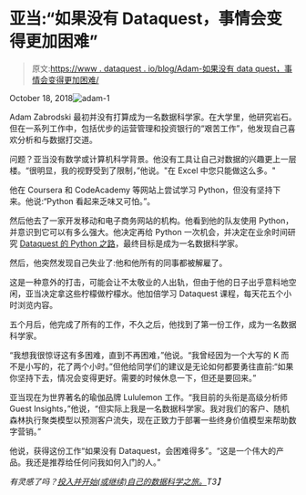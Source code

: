 # 亚当:“如果没有 Dataquest，事情会变得更加困难”

> 原文:[https://www . dataquest . io/blog/Adam-如果没有 data quest，事情会变得更加困难/](https://www.dataquest.io/blog/adam-it-would-have-been-much-harder-without-dataquest/)

October 18, 2018![](../Images/fc4f429647e10d91fe16b6c73642909e.png "adam-1")

Adam Zabrodski 最初并没有打算成为一名数据科学家。在大学里，他研究岩石。但在一系列工作中，包括优步的运营管理和投资银行的“艰苦工作”，他发现自己喜欢分析和与数据打交道。

问题？亚当没有数学或计算机科学背景。他没有工具让自己对数据的兴趣更上一层楼。“很明显，我的视野受到了限制，”他说。"在 Excel 中您只能做这么多。"

他在 Coursera 和 CodeAcademy 等网站上尝试学习 Python，但没有坚持下来。他说:“Python 看起来乏味又可怕。”。

然后他去了一家开发移动和电子商务网站的机构。他看到他的队友使用 Python，并意识到它可以有多么强大。他决定再给 Python 一次机会，并决定在业余时间研究 [Dataquest 的 Python 之路](https://www.dataquest.io/path/data-scientist/)，最终目标是成为一名数据科学家。

然后，他突然发现自己失业了:他和他所有的同事都被解雇了。

这是一种意外的打击，可能会让不太敬业的人出轨，但由于他的日子出乎意料地空闲，亚当决定拿这些柠檬做柠檬水。他加倍学习 Dataquest 课程，每天花五个小时浏览内容。

五个月后，他完成了所有的工作，不久之后，他找到了第一份工作，成为一名数据科学家。

“我想我很惊讶这有多困难，直到不再困难，”他说。“我曾经因为一个大写的 K 而不是小写的，花了两个小时。”但他给同学们的建议是无论如何都要勇往直前:“如果你坚持下去，情况会变得更好。需要的时候休息一下，但还是要回来。”

亚当现在为世界著名的瑜伽品牌 Lululemon 工作。“我目前的头衔是高级分析师 Guest Insights，”他说，“但实际上我是一名数据科学家。我对我们的客户、随机森林执行聚类模型以预测客户流失，现在正致力于部署一些终身价值模型来帮助数字营销。”

他说，获得这份工作“如果没有 Dataquest，会困难得多”。“这是一个伟大的产品。我还是推荐给任何问我如何入门的人。”

*有灵感了吗？[投入并开始(或继续)自己的数据科学之旅。](https://app.dataquest.io/login)T3】*
